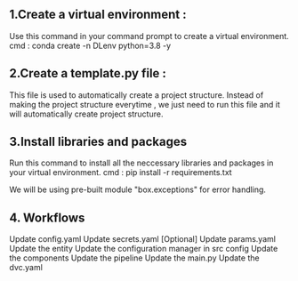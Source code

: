 ## 1.Create a virtual environment :
Use this command in your command prompt to create a virtual environment. 
cmd : conda create -n DLenv python=3.8 -y

## 2.Create a template.py file : 

This file is used to automatically create a project structure. Instead of making the project structure everytime , 
we just need to run this file and it will automatically create project structure.

## 3.Install libraries and packages
Run this command to install all the neccessary libraries and packages in your virtual environment.
cmd : pip install -r requirements.txt

We will be using pre-built module "box.exceptions" for error handling.


## 4. Workflows 
Update config.yaml
Update secrets.yaml [Optional]
Update params.yaml
Update the entity
Update the configuration manager in src config
Update the components
Update the pipeline
Update the main.py
Update the dvc.yaml